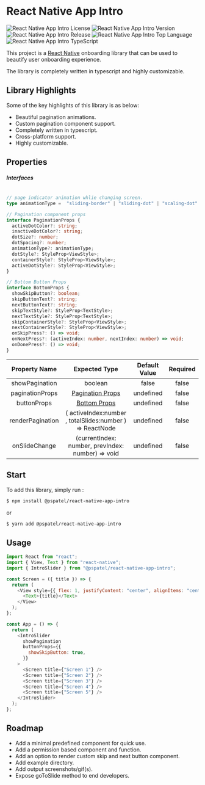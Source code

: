 # React Native App Intro

![React Native App Intro License](https://img.shields.io/github/license/Parth-coditas/react-native-app-intro)
![React Native App Intro Version](https://img.shields.io/badge/version-v1.0.0-blue)
![React Native App Intro Release](https://img.shields.io/badge/release-june-yellow)
![React Native App Intro Top Language](https://img.shields.io/github/languages/top/Parth-coditas/react-native-app-intro)
![React Native App Intro TypeScript](https://img.shields.io/badge/language-ts-blue)

This project is a [React Native](https://facebook.github.io/react-native/) onboarding library that can be used to beautify user onboarding experience.

The library is completely written in typescript and highly customizable.

## Library Highlights

Some of the key highlights of this library is as below:

- Beautiful pagination animations.
- Custom pagination component support.
- Completely written in typescript.
- Cross-platform support.
- Highly customizable.


## Properties


##### Interfaces

```typescript

// page indicator animation whlie changing screen.
type animationType =  "sliding-border" | "sliding-dot" | "scaling-dot" | "expanding";  

// Pagination component props
interface PaginationProps {
  activeDotColor?: string;
  inactiveDotColor?: string;
  dotSize?: number;
  dotSpacing?: number;
  animationType?: animationType;
  dotStyle?: StyleProp<ViewStyle>;
  containerStyle?: StyleProp<ViewStyle>;
  activeDotStyle?: StyleProp<ViewStyle>;
}

// Bottom Button Props
interface BottomProps {
  showSkipButton?: boolean;
  skipButtonText?: string;
  nextButtonText?: string;
  skipTextStyle?: StyleProp<TextStyle>;
  nextTextStyle?: StyleProp<TextStyle>;
  skipContainerStyle?: StyleProp<ViewStyle>;
  nextContainerStyle?: StyleProp<ViewStyle>;
  onSkipPress?: () => void;
  onNextPress?: (activeIndex: number, nextIndex: number) => void;
  onDonePress?: () => void;
}

```



| Property Name  | Expected Type  | Default Value  | Required   |
| :------------: | :------------: | :------------: | :------------: |
| showPagination  |  boolean  | false  | false  |
|  paginationProps | [Pagination Props](https://github.com/Parth-coditas/react-native-app-intro#interfaces) | undefined  | false  |
| buttonProps  | [Bottom Props](https://github.com/Parth-coditas/react-native-app-intro#interfaces)  | undefined  | false  |
| renderPagination  | ( activeIndex:number , totalSlides:number ) => ReactNode  | undefined  |  false |
| onSlideChange  | (currentIndex: number, prevIndex: number) => void  | undefined  | false  |


## Start

To add this library, simply run :

```bash
$ npm install @pspatel/react-native-app-intro
```

or

```bash
$ yarn add @pspatel/react-native-app-intro
```

## Usage

```javascript
import React from "react";
import { View, Text } from "react-native";
import { IntroSlider } from "@pspatel/react-native-app-intro";

const Screen = ({ title }) => {
  return (
    <View style={{ flex: 1, justifyContent: "center", alignItems: "center" }}>
      <Text>{title}</Text>
    </View>
  );
};

const App = () => {
  return (
    <IntroSlider
      showPagination
      buttonProps={{
        showSkipButton: true,
      }}
    >
      <Screen title={"Screen 1"} />
      <Screen title={"Screen 2"} />
      <Screen title={"Screen 3"} />
      <Screen title={"Screen 4"} />
      <Screen title={"Screen 5"} />
    </IntroSlider>
  );
};
```

## Roadmap

- Add a minimal predefined component for quick use.
- Add a permission based component and function.
- Add an option to render custom skip and next button component.
- Add example directory.
- Add output screenshots/gif(s).
- Expose goToSlide method to end developers.
